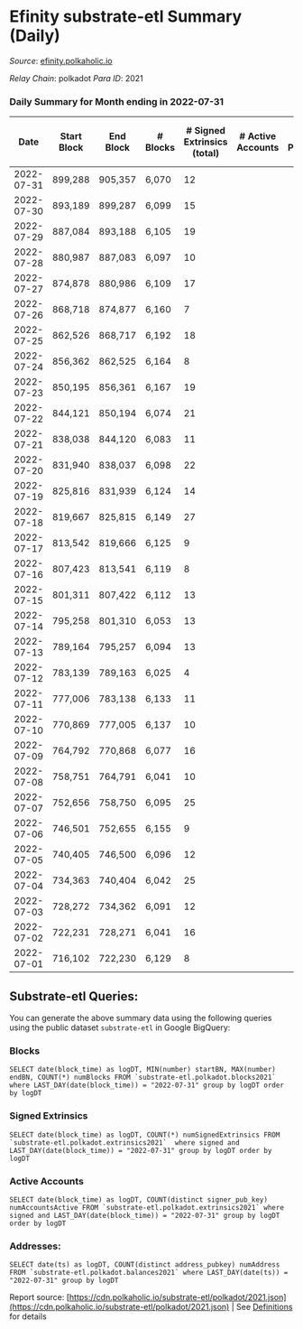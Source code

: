 # Efinity substrate-etl Summary (Daily)

_Source_: [efinity.polkaholic.io](https://efinity.polkaholic.io)

*Relay Chain*: polkadot
*Para ID*: 2021



### Daily Summary for Month ending in 2022-07-31


| Date | Start Block | End Block | # Blocks | # Signed Extrinsics (total) | # Active Accounts | # Passive | # New | # Addresses with Balances | # Events | # Transfers | # XCM Transfers In | # XCM Transfers Out |
| ---- | ----------- | --------- | -------- | --------------------------- | ----------------- | --------- | ----- | ------------------------- | -------- | ----------- | ------------------ | ------------------- |
| 2022-07-31 | 899,288 | 905,357 | 6,070  | 12 |  |  |  | 15,534 | 18,276 |   |   |   |
| 2022-07-30 | 893,189 | 899,287 | 6,099  | 15 |  |  |  | 15,534 | 18,376 | 2 ($225.37) |   |   |
| 2022-07-29 | 887,084 | 893,188 | 6,105  | 19 |  |  |  | 15,532 | 18,403 | 1 ($3.50) |   |   |
| 2022-07-28 | 880,987 | 887,083 | 6,097  | 10 |  |  |  | 15,531 | 18,347 | 1 ($4.17) |   |   |
| 2022-07-27 | 874,878 | 880,986 | 6,109  | 17 |  |  |  | 15,531 | 18,412 | 4 ($80.04) |   |   |
| 2022-07-26 | 868,718 | 874,877 | 6,160  | 7 |  |  |  | 15,531 | 18,531 | 1 ($0.27) |   |   |
| 2022-07-25 | 862,526 | 868,717 | 6,192  | 18 |  |  |  | 15,530 | 18,665 | 1 ($4.24) |   |   |
| 2022-07-24 | 856,362 | 862,525 | 6,164  | 8 |  |  |  | 15,530 | 18,543 |   |   |   |
| 2022-07-23 | 850,195 | 856,361 | 6,167  | 19 |  |  |  | 15,530 | 18,593 | 1 ($4.28) |   |   |
| 2022-07-22 | 844,121 | 850,194 | 6,074  | 21 |  |  |  | 15,530 | 18,324 | 2 ($182.79) |   |   |
| 2022-07-21 | 838,038 | 844,120 | 6,083  | 11 |  |  |  | 15,528 | 18,310 |   |   |   |
| 2022-07-20 | 831,940 | 838,037 | 6,098  | 22 |  |  |  | 15,528 | 18,393 | 3 ($63.85) |   |   |
| 2022-07-19 | 825,816 | 831,939 | 6,124  | 14 |  |  |  | 15,527 | 18,444 |   |   |   |
| 2022-07-18 | 819,667 | 825,815 | 6,149  | 27 |  |  |  | 15,527 | 18,564 | 2 ($25.28) |   |   |
| 2022-07-17 | 813,542 | 819,666 | 6,125  | 9 |  |  |  | 15,527 | 18,432 |   |   |   |
| 2022-07-16 | 807,423 | 813,541 | 6,119  | 8 |  |  |  | 15,527 | 18,408 | 2 ($0.07) |   |   |
| 2022-07-15 | 801,311 | 807,422 | 6,112  | 13 |  |  |  | 15,527 | 18,410 | 1 ($373.39) |   |   |
| 2022-07-14 | 795,258 | 801,310 | 6,053  | 13 |  |  |  | 15,526 | 18,231 | 3 ($253,019.28) |   |   |
| 2022-07-13 | 789,164 | 795,257 | 6,094  | 13 |  |  |  | 15,526 | 18,348 |   |   |   |
| 2022-07-12 | 783,139 | 789,163 | 6,025  | 4 |  |  |  | 15,526 | 18,111 | 1  |   |   |
| 2022-07-11 | 777,006 | 783,138 | 6,133  | 11 |  |  |  | 15,526 | 18,464 | 4  |   |   |
| 2022-07-10 | 770,869 | 777,005 | 6,137  | 10 |  |  |  | 15,524 | 18,471 | 1 ($3.93) |   |   |
| 2022-07-09 | 764,792 | 770,868 | 6,077  | 16 |  |  |  | 15,523 | 18,308 | 2 ($288.47) |   |   |
| 2022-07-08 | 758,751 | 764,791 | 6,041  | 10 |  |  |  | 15,524 | 18,183 |   |   |   |
| 2022-07-07 | 752,656 | 758,750 | 6,095  | 25 |  |  |  | 15,524 | 18,406 | 4 ($10.14) |   |   |
| 2022-07-06 | 746,501 | 752,655 | 6,155  | 9 |  |  |  | 15,522 | 18,523 | 4 ($272.39) |   |   |
| 2022-07-05 | 740,405 | 746,500 | 6,096  | 12 |  |  |  | 15,520 | 18,353 | 4 ($115.50) |   |   |
| 2022-07-04 | 734,363 | 740,404 | 6,042  | 25 |  |  |  | 15,519 | 18,234 | 2 ($21.68) |   |   |
| 2022-07-03 | 728,272 | 734,362 | 6,091  | 12 |  |  |  | 15,518 | 18,342 | 2 ($6.96) |   |   |
| 2022-07-02 | 722,231 | 728,271 | 6,041  | 16 |  |  |  | 15,516 | 18,200 | 1 ($5.91) |   |   |
| 2022-07-01 | 716,102 | 722,230 | 6,129  | 8 |  |  |  | 15,515 | 18,434 |   |   |   |

## Substrate-etl Queries:
You can generate the above summary data using the following queries using the public dataset `substrate-etl` in Google BigQuery:


### Blocks
```
SELECT date(block_time) as logDT, MIN(number) startBN, MAX(number) endBN, COUNT(*) numBlocks FROM `substrate-etl.polkadot.blocks2021`  where LAST_DAY(date(block_time)) = "2022-07-31" group by logDT order by logDT
```


### Signed Extrinsics
```
SELECT date(block_time) as logDT, COUNT(*) numSignedExtrinsics FROM `substrate-etl.polkadot.extrinsics2021`  where signed and LAST_DAY(date(block_time)) = "2022-07-31" group by logDT order by logDT
```


### Active Accounts
```
SELECT date(block_time) as logDT, COUNT(distinct signer_pub_key) numAccountsActive FROM `substrate-etl.polkadot.extrinsics2021` where signed and LAST_DAY(date(block_time)) = "2022-07-31" group by logDT order by logDT
```


### Addresses:
```
SELECT date(ts) as logDT, COUNT(distinct address_pubkey) numAddress FROM `substrate-etl.polkadot.balances2021` where LAST_DAY(date(ts)) = "2022-07-31" group by logDT
```



Report source: [https://cdn.polkaholic.io/substrate-etl/polkadot/2021.json](https://cdn.polkaholic.io/substrate-etl/polkadot/2021.json) | See [Definitions](/DEFINITIONS.md) for details
